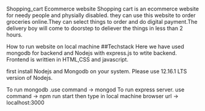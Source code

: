 Shopping_cart Ecommerce website
Shopping cart is an ecommerce website for needy people and physially disabled. they can use this website to order groceries online.They can select things to order and do digital payment.The delivery boy will come to doorstep to deliever the things in less than 2 hours.

How to run website on local machine
##Techstack
Here we have used mongodb for backend and Nodejs with express.js to wtite backend. Frontend is writtien in HTML,CSS and javascript.

first install Nodejs and Mongodb on your system.
Please use 12.16.1 LTS version of Nodejs.

To run mongodb .use command -> mongod
To run express server. use command -> npm run start
then type in local machine browser url -> localhost:3000
